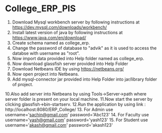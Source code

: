 # College_ERP_PIS

1. Download Mysql workbench server by following instructions  at https://dev.mysql.com/downloads/workbench/
2. Install latest version of java by following instructions  at https://www.java.com/en/download/
3. Create schema named as college_erp.
4. Change the password of database to "advik" as it is used to access the databse with username as "root".
5. Now import data provided into Help folder named as college_erp.
6. Now download glassfish server provided into Help Folder 
7. Download Netbeans IDE by using https://netbeans.org/
8. Now open project into Netbeans.
9. Add mysql-connector jar provided into Help Folder into jar/library folder of project.

10.Also add server into Netbeans by using  Tools->Server->path where server folder is present on your local machine.
11.Now start the server by clicking glassfish->bin-startserv.
12.Run the application by using link : http://localhost:8080/ERP_College/
13. For Admin use username='sachin@gmail.com'  password='Abc123'
14. For Faculty use username='yash@gmail.com'  password='yash123'
15. For Student use username='akash@gmail.com'  password='akash123'



